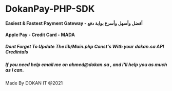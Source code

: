 # DokanPay-PHP-SDK
 <h4>Easiest & Fastest Payment Gateway - أفضل وأسهل وأسرع بوابة دفع</h4>
 <h4>Apple Pay - Credit Card - MADA</h4>
 <h5>Dont Forget To Update The lib/Main.php Const's With your dokan.sa API Credintals</h5>
 <h5>If you need help email me on ahmed@dokan.sa , and i'll help you as much as i can.</h5>
 <p>Made By DOKAN IT @2021</p>
